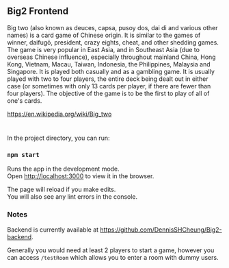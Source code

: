 ## Big2 Frontend
Big two (also known as deuces, capsa, pusoy dos, dai di and various other names) is a card game of Chinese origin. It is similar to the games of winner, daifugō, president, crazy eights, cheat, and other shedding games. The game is very popular in East Asia, and in Southeast Asia (due to overseas Chinese influence), especially throughout mainland China, Hong Kong, Vietnam, Macau, Taiwan, Indonesia, the Philippines, Malaysia and Singapore. It is played both casually and as a gambling game. It is usually played with two to four players, the entire deck being dealt out in either case (or sometimes with only 13 cards per player, if there are fewer than four players). The objective of the game is to be the first to play of all of one's cards.

https://en.wikipedia.org/wiki/Big_two
#

In the project directory, you can run:

### `npm start`

Runs the app in the development mode.<br />
Open [http://localhost:3000](http://localhost:3000) to view it in the browser.

The page will reload if you make edits.<br />
You will also see any lint errors in the console.

### Notes

Backend is currently available at https://github.com/DennisSHCheung/Big2-backend.

Generally you would need at least 2 players to start a game, however you can access `/testRoom` which allows you to enter a room with dummy users.
